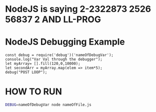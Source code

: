 # NodeJS is saying 2-2322873 2526 56837 2 AND LL-PROG

# NodeJS Debugging Example
```nodejs
const debug = require('debug')('nameOfDebugVar');
console.log("Var Val through the debugger");
let myArray= [].fill(120,0,10000);
let secondArr = myArray.map(elem => item*5);
debug("POST LOOP");
```

# HOW TO RUN
```bash
DEBUG=nameOfDebugVar node nameOfFile.js
```
